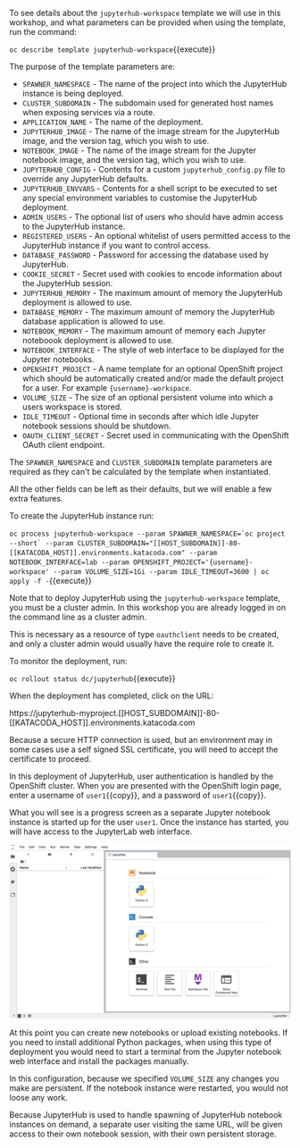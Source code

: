 To see details about the `jupyterhub-workspace` template we will use in this workshop, and what parameters can be provided when using the template, run the command:

``oc describe template jupyterhub-workspace``{{execute}}

The purpose of the template parameters are:

* ``SPAWNER_NAMESPACE`` - The name of the project into which the JupyterHub instance is being deployed.
* ``CLUSTER_SUBDOMAIN`` - The subdomain used for generated host names when exposing services via a route.
* ``APPLICATION_NAME`` - The name of the deployment.
* ``JUPYTERHUB_IMAGE`` - The name of the image stream for the JupyterHub image, and the version tag, which you wish to use.
* ``NOTEBOOK_IMAGE`` - The name of the image stream for the Jupyter notebook image, and the version tag, which you wish to use.
* ``JUPYTERHUB_CONFIG`` - Contents for a custom `jupyterhub_config.py` file to override any JupyterHub defaults.
* ``JUPYTERHUB_ENVVARS`` - Contents for a shell script to be executed to set any special environment variables to customise the JupyterHub deployment.
* ``ADMIN_USERS`` - The optional list of users who should have admin access to the JupyterHub instance.
* ``REGISTERED_USERS`` - An optional whitelist of users permitted access to the JupyterHub instance if you want to control access.
* ``DATABASE_PASSWORD`` - Password for accessing the database used by JupyterHub.
* ``COOKIE_SECRET`` - Secret used with cookies to encode information about the JupyterHub session.
* ``JUPYTERHUB_MEMORY`` - The maximum amount of memory the JupyterHub deployment is allowed to use.
* ``DATABASE_MEMORY`` - The maximum amount of memory the JupyterHub database application is allowed to use.
* ``NOTEBOOK_MEMORY`` - The maximum amount of memory each Jupyter noteboook deployment is allowed to use.
* ``NOTEBOOK_INTERFACE`` - The style of web interface to be displayed for the Jupyter notebooks.
* ``OPENSHIFT_PROJECT`` - A name template for an optional OpenShift project which should be automatically created and/or made the default project for a user. For example ``{username}-workspace``.
* ``VOLUME_SIZE`` - The size of an optional persistent volume into which a users workspace is stored.
* ``IDLE_TIMEOUT`` - Optional time in seconds after which idle Jupyter notebook sessions should be shutdown.
* ``OAUTH_CLIENT_SECRET`` - Secret used in communicating with the OpenShift OAuth client endpoint.

The ``SPAWNER_NAMESPACE`` and ``CLUSTER_SUBDOMAIN`` template parameters are required as they can't be calculated by the template when instantiated.

All the other fields can be left as their defaults, but we will enable a few extra features.

To create the JupyterHub instance run:

``oc process jupyterhub-workspace --param SPAWNER_NAMESPACE=`oc project --short` --param CLUSTER_SUBDOMAIN="[[HOST_SUBDOMAIN]]-80-[[KATACODA_HOST]].environments.katacoda.com" --param NOTEBOOK_INTERFACE=lab --param OPENSHIFT_PROJECT='{username}-workspace' --param VOLUME_SIZE=1Gi --param IDLE_TIMEOUT=3600 | oc apply -f -``{{execute}}

Note that to deploy JupyterHub using the ``jupyterhub-workspace`` template, you must be a cluster admin. In this workshop you are already logged in on the command line as a cluster admin.

This is necessary as a resource of type ``oauthclient`` needs to be created, and only a cluster admin would usually have the require role to create it.

To monitor the deployment, run:

``oc rollout status dc/jupyterhub``{{execute}}

When the deployment has completed, click on the URL:

https://jupyterhub-myproject.[[HOST_SUBDOMAIN]]-80-[[KATACODA_HOST]].environments.katacoda.com

Because a secure HTTP connection is used, but an environment may in some cases use a self signed SSL certificate, you will need to accept the certificate to proceed.

In this deployment of JupyterHub, user authentication is handled by the OpenShift cluster. When you are presented with the OpenShift login page, enter a username of ``user1``{{copy}}, and a password of ``user1``{{copy}}.

What you will see is a progress screen as a separate Jupyter notebook instance is started up for the user ``user1``. Once the instance has started, you will have access to the JupyterLab web interface.

![JupyterLab Notebook](../../assets/jupyternotebooks/jupyterhub-workspace-42/04-lab-notebook-interface.png)

At this point you can create new notebooks or upload existing notebooks. If you need to install additional Python packages, when using this type of deployment you would need to start a terminal from the Jupyter notebook web interface and install the packages manually.

In this configuration, because we specified ``VOLUME_SIZE`` any changes you make are persistent. If the notebook instance were restarted, you would not loose any work.

Because JupyterHub is used to handle spawning of JupyterHub notebook instances on demand, a separate user visiting the same URL, will be given access to their own notebook session, with their own persistent storage.
